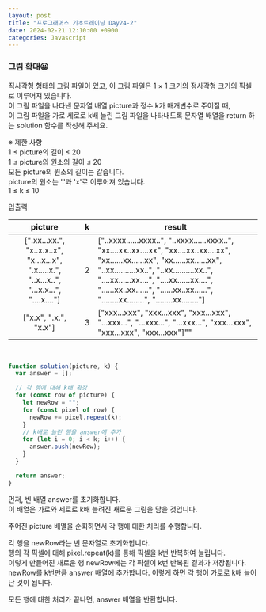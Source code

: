 ```yaml
---
layout: post
title: "프로그래머스 기초트레이닝 Day24-2"
date: 2024-02-21 12:10:00 +0900
categories: Javascript
---
```


### 그림 확대😀

직사각형 형태의 그림 파일이 있고, 이 그림 파일은 1 × 1 크기의 정사각형 크기의 픽셀로 이루어져 있습니다.<br>
이 그림 파일을 나타낸 문자열 배열 picture과 정수 k가 매개변수로 주어질 때,<br>
이 그림 파일을 가로 세로로 k배 늘린 그림 파일을 나타내도록 문자열 배열을 return 하는 solution 함수를 작성해 주세요.<br>

※ 제한 사항<br>
1 ≤ picture의 길이 ≤ 20<br>
1 ≤ picture의 원소의 길이 ≤ 20<br>
모든 picture의 원소의 길이는 같습니다.<br>
picture의 원소는 '.'과 'x'로 이루어져 있습니다.<br>
1 ≤ k ≤ 10<br>

입출력 <br>

|                                           picture                                           |  k  | result                                                                                                                                                                                                                                                                                                               |
| :-----------------------------------------------------------------------------------------: | :-: | -------------------------------------------------------------------------------------------------------------------------------------------------------------------------------------------------------------------------------------------------------------------------------------------------------------------- |
| [".xx...xx.", "x..x.x..x", "x...x...x", ".x.....x.", "..x...x..", "...x.x...", "....x...."] |  2  | ["..xxxx......xxxx..", "..xxxx......xxxx..", "xx....xx..xx....xx", "xx....xx..xx....xx", "xx......xx......xx", "xx......xx......xx", "..xx..........xx..", "..xx..........xx..", "....xx......xx....", "....xx......xx....", "......xx..xx......", "......xx..xx......", "........xx........", "........xx........"] |
|                                    ["x.x", ".x.", "x.x"]                                    |  3  | ["xxx...xxx", "xxx...xxx", "xxx...xxx", "...xxx...", "...xxx...", "...xxx...", "xxx...xxx", "xxx...xxx", "xxx...xxx"]""                                                                                                                                                                                              |

<br>

```javascript
function solution(picture, k) {
  var answer = [];

  // 각 행에 대해 k배 확장
  for (const row of picture) {
    let newRow = "";
    for (const pixel of row) {
      newRow += pixel.repeat(k);
    }
    // k배로 늘린 행을 answer에 추가
    for (let i = 0; i < k; i++) {
      answer.push(newRow);
    }
  }

  return answer;
}
```

먼저, 빈 배열 answer를 초기화합니다.<br>
이 배열은 가로와 세로로 k배 늘려진 새로운 그림을 담을 것입니다.<br>

주어진 picture 배열을 순회하면서 각 행에 대한 처리를 수행합니다.<br>

각 행을 newRow라는 빈 문자열로 초기화합니다.<br>
행의 각 픽셀에 대해 pixel.repeat(k)를 통해 픽셀을 k번 반복하여 늘립니다. <br>
이렇게 만들어진 새로운 행 newRow에는 각 픽셀이 k번 반복된 결과가 저장됩니다.<br>
newRow를 k번만큼 answer 배열에 추가합니다. 이렇게 하면 각 행이 가로로 k배 늘어난 것이 됩니다.<br>

모든 행에 대한 처리가 끝나면, answer 배열을 반환합니다.<br>
